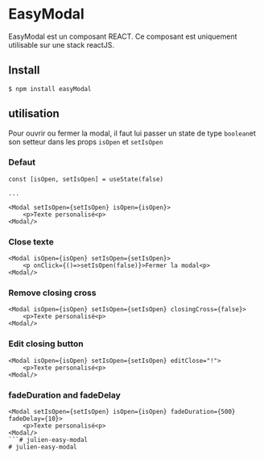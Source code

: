 # EasyModal 

EasyModal est un composant REACT. Ce composant est uniquement utilisable sur une stack reactJS.

## Install

```
$ npm install easyModal
```

## utilisation

Pour ouvrir ou fermer la modal, il faut lui passer un state de type `boolean`et son setteur dans les props `isOpen` et `setIsOpen`

### Defaut

```
const [isOpen, setIsOpen] = useState(false)

...

<Modal setIsOpen={setIsOpen} isOpen={isOpen}>
    <p>Texte personalisé<p>
<Modal/>
```

### Close texte

```
<Modal isOpen={isOpen} setIsOpen={setIsOpen}>
    <p onClick={()=>setIsOpen(false)}>Fermer la modal<p>
<Modal/>
```

### Remove closing cross

```
<Modal isOpen={isOpen} setIsOpen={setIsOpen} closingCross={false}>
    <p>Texte personalisé<p>
<Modal/>
```

### Edit closing button

```
<Modal isOpen={isOpen} setIsOpen={setIsOpen} editClose="!">
    <p>Texte personalisé<p>
<Modal/>
```

### fadeDuration and fadeDelay

```
<Modal setIsOpen={setIsOpen} isOpen={isOpen} fadeDuration={500} fadeDelay={10}>
    <p>Texte personalisé<p>
<Modal/>
```# julien-easy-modal
# julien-easy-modal
